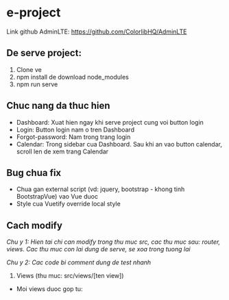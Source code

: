 # e-project

Link github AdminLTE: https://github.com/ColorlibHQ/AdminLTE

## De serve project:
1. Clone ve
2. npm install de download node_modules
3. npm run serve


## Chuc nang da thuc hien

- Dashboard: Xuat hien ngay khi serve project cung voi button login
- Login: Button login nam o tren Dashboard
- Forgot-password: Nam trong trang login
- Calendar: Trong sidebar cua Dashboard. Sau khi an vao button calendar, scroll len de xem trang
  Calendar

## Bug chua fix

- Chua gan external script (vd: jquery, bootstrap - khong tinh BootstrapVue) vao Vue duoc
- Style cua Vuetify override local style

## Cach modify

*Chu y 1: Hien tai chi can modify trong thu muc src, cac thu muc sau: router, views. Cac thu muc con lai dung de serve, se xoa trong tuong lai*

*Chu y 2: Cac code bi comment dung de test nhanh*

1. Views (thu muc: src/views/[ten view])
- Moi views duoc gop tu: <template> [ten view].html; <script> main.js; <style> main.css
- File main.js import external scripts cua AdminLTE (dang bi bug)
- File main.css import external styles cua AdminLTE.
 
2. Router (thu muc: src/router/index.js)
  
---

## Project start custom

```
npm start
```

## Project setup

```
npm install
```

### Compiles and hot-reloads for development

```
npm run serve
```

### Compiles and minifies for production

```
npm run build
```

### Lints and fixes files

```
npm run lint
```

### Customize configuration

See [Configuration Reference](https://cli.vuejs.org/config/).
